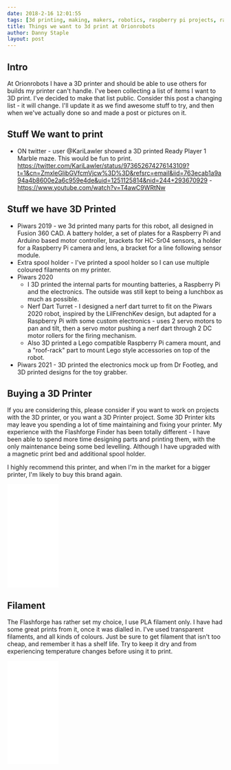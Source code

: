 ```yaml
---
date: 2018-2-16 12:01:55
tags: [3d printing, making, makers, robotics, raspberry pi projects, raspberry pi, robot, piwars]
title: Things we want to 3d print at Orionrobots
author: Danny Staple
layout: post
---
```


## Intro

At Orionrobots I have a 3D printer and should be able to use others for builds my printer can't handle.
I've been collecting a list of items I want to 3D print. I've decided to make that list public.
Consider this post a changing list - it will change. I'll update it as we find awesome stuff to try, and then when we've actually done so and made a post or pictures on it.

## Stuff We want to print

* ON twitter - user @KariLawler showed a 3D printed Ready Player 1 Marble maze. This would be fun to print. <https://twitter.com/KariLawler/status/973652674276143109?t=1&cn=ZmxleGlibGVfcmVjcw%3D%3D&refsrc=email&iid=763ecab1a9a94a4b8600e2a6c959e4de&uid=1251125814&nid=244+293670929> - <https://www.youtube.com/watch?v=T4awC9WRtNw>

## Stuff we have 3D Printed

* Piwars 2019 - we 3d printed many parts for this robot, all designed in Fusion 360 CAD. A battery holder, a set of plates for a Raspberry Pi and Arduino based motor controller, brackets for HC-Sr04 sensors, a holder for a Raspberry Pi camera and lens, a bracket for a line following sensor module.
* Extra spool holder - I've printed a spool holder so I can use multiple coloured filaments on my printer.
* Piwars 2020
    * I 3D printed the internal parts for mounting batteries, a Raspberry Pi and the electronics. The outside was still kept to being a lunchbox as much as possible.
    * Nerf Dart Turret - I designed a nerf dart turret to fit on the Piwars 2020 robot, inspired by the LilFrenchKev design, but adapted for a Raspberry Pi with some custom electronics - uses 2 servo motors to pan and tilt, then a servo motor pushing a nerf dart through 2 DC motor rollers for the firing mechanism.
    * Also 3D printed a Lego compatible Raspberry Pi camera mount, and a "roof-rack" part to mount Lego style accessories on top of the robot.
* Piwars 2021 - 3D printed the electronics mock up from Dr Footleg, and 3D printed designs for the toy grabber.

## Buying a 3D Printer

If you are considering this, please consider if you want to work on projects with the 3D printer, or you want a 3D Printer project. Some 3D Printer kits may leave you spending a lot of time maintaining and fixing your printer. My experience with the Flashforge Finder has been totally different - I have been able to spend more time designing parts and printing them, with the only maintenance being some bed levelling. Although I have upgraded with a magnetic print bed and additional spool holder.

I highly recommend this printer, and when I'm in the market for a bigger printer, I'm likely to buy this brand again.

<iframe style="width:120px;height:240px;" marginwidth="0" marginheight="0" scrolling="no" frameborder="0" src="//ws-eu.amazon-adsystem.com/widgets/q?ServiceVersion=20070822&OneJS=1&Operation=GetAdHtml&MarketPlace=GB&source=ss&ref=as_ss_li_til&ad_type=product_link&tracking_id=orionrobots-21&language=en_GB&marketplace=amazon&region=GB&placement=B00ZBS86ZW&asins=B00ZBS86ZW&linkId=8a2424c2c698e1170f492acac75cb55d&show_border=true&link_opens_in_new_window=true"></iframe>

## Filament

The Flashforge has rather set my choice, I use PLA filament only. I have had some great prints from it, once it was dialled in. I've used transparent filaments, and all kinds of colours. Just be sure to get filament that isn't too cheap, and remember it has a shelf life. Try to keep it dry and from experiencing temperature changes before using it to print.

<iframe style="width:120px;height:240px;" marginwidth="0" marginheight="0" scrolling="no" frameborder="0" src="//ws-eu.amazon-adsystem.com/widgets/q?ServiceVersion=20070822&OneJS=1&Operation=GetAdHtml&MarketPlace=GB&source=ss&ref=as_ss_li_til&ad_type=product_link&tracking_id=orionrobots-21&language=en_GB&marketplace=amazon&region=GB&placement=B017HAIK8O&asins=B017HAIK8O&linkId=713b27ce9116c4b711e5f75a06457883&show_border=true&link_opens_in_new_window=true"></iframe>
